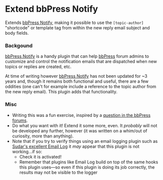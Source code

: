 # Extend bbPress Notify

Extends [bbPress Notify](https://wordpress.org/plugins/bbpress-notify/), making it possible to 
use the `[topic-author]` "shortcode" or template tag from within the new reply email subject 
and body fields.

### Backgound

[bbPress Notify](https://wordpress.org/plugins/bbpress-notify/) is a handy plugin that can help 
[bbPress](https://bbpress.org) forum admins to customize and control the notification emails 
that are dispatched when new topics or replies are created, etc.

At time of writing however [bbPress Notify](https://wordpress.org/plugins/bbpress-notify/) has
not been updated for ~3 years and, though it remains both functional and useful, there are a few 
oddities (one can't for example include a reference to the topic author from the new reply email). 
This plugin adds that functionality.

### Misc

* Writing this was a fun exercise, inspired by a 
[question in the bbPress forums](https://bbpress.org/forums/topic/add-tags-to-bbpress-notify/).
* Do what you want with it! Extend it some more, even. It _probably_ will not be developed any 
further, however (it was written on a whim/out of curiosity, more than anything).
* Note that if you try to verify things using an email logging plugin such as 
[Sudar's excellent Email Log](https://wordpress.org/plugins/email-log/) it _may_ appear that 
this plugin is not working...if so:
    * Check it is activated!
    * Remember that plugins like Email Log build on top of the same hooks this plugin uses&mdash;so
even if this plugin is doing its job correctly, the results may not be visible to the logger
